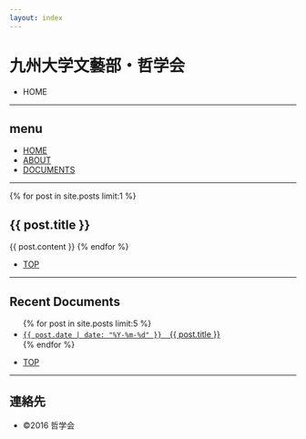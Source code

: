 ```yaml
---
layout: index
---
```


<div id="PAGETOP">


<!--================-->
<!--　　ヘッダー　　-->
<!--================-->
<div id="HEADER">
<h1>九州大学文藝部・哲学会</h1>
	<ul id="PAN">
		<li>HOME</li>
	</ul>
</div>
<hr>


<!--================-->
<!--　　メニュー　　-->
<!--================-->
<div id="MENU">
<h2>menu</h2>
	<ul>
		<li id="MENU01" class="menu-on"><a href="{{ site.baseurl }}">HOME</a></li>
		<li id="MENU02"><a href="{{ site.baseurl }}/about/">ABOUT</a></li>
		<li id="MENU03"><a href="{{ site.baseurl }}/documents/">DOCUMENTS</a></li>
	</ul>
</div>
<hr>


<!--================-->
<!--　　記事部分　　-->
<!--================-->
<div id="KIZI">


<div class="text">

{% for post in site.posts limit:1 %}
<h2>{{ post.title }}</h2>
{{ post.content }}
{% endfor %}



<ul class="modori">
  <li><a href="#PAGETOP">TOP</a></li>
</ul>
</div>
<hr>



<h2>Recent Documents</h2>
<div class="text">
<ul>
{% for post in site.posts limit:5 %}
  <li>
    <a href="{{ site.baseurl }}{{ post.url }}"><code>{{ post.date | date: "%Y-%m-%d" }}</code>　{{ post.title }}</a>
  </li>
{% endfor %}
</ul>

<ul class="modori">
  <li><a href="#PAGETOP">TOP</a></li>
</ul>
</div>
<hr>




</div>


<!--================-->
<!--　　フッター　　-->
<!--================-->
<div id="FOOTER">
<h2>連絡先</h2>
	<ul>
		<li id="FOOTER01">©2016 哲学会</li>
	</ul>
</div>


</div>
